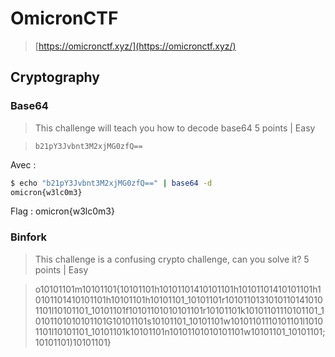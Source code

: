 # OmicronCTF
> [https://omicronctf.xyz/](https://omicronctf.xyz/)


## Cryptography


###	Base64

> This challenge will teach you how to decode base64
> 5 points	|	Easy

> `b21pY3Jvbnt3M2xjMG0zfQ==`

Avec :
```bash
$ echo "b21pY3Jvbnt3M2xjMG0zfQ==" | base64 -d
omicron{w3lc0m3}
```

Flag : omicron{w3lc0m3}

### Binfork
> This challenge is a confusing crypto challenge, can you solve it?
> 5 points  | Easy

> o10101101m10101101{10101101h10101101410101101h10101101410101101h10101101410101101h10101101h10101101_10101101r10101101310101101410101101l10101101_10101101f10101101010101101r10101101k10101101110101101_10101101010101101G10101101s10101101_10101101w10101101110101101l10101101l10101101_10101101k10101101n10101101010101101w10101101_10101101;10101101)10101101}
